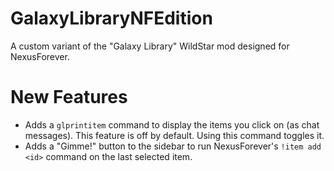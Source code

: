 # GalaxyLibraryNFEdition
A custom variant of the "Galaxy Library" WildStar mod designed for NexusForever.

# New Features
- Adds a `glprintitem` command to display the items you click on (as chat messages). This feature is off by default. Using this command toggles it.
- Adds a "Gimme!" button to the sidebar to run NexusForever's `!item add <id>` command on the last selected item.

